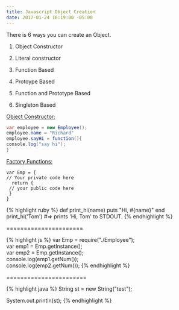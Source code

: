 ```yaml
---
title: Javascript Object Creation
date: 2017-01-24 16:19:00 -05:00
---
```


There is 6 ways you can create an Object.

1. Object Constructor

2. Literal constructor

3. Function Based

4. Protoype Based

5. Function and Prototype Based

6. Singleton Based

<u>Object Constructor:</u>

```java
var employee = new Employee();
employee.name = "Richard"
employee.sayHi = function(){
console.log("say hi");
}
```


<u>Factory Functions:</u>

    var Emp = { 
    // Your private code here
      return {
     // your public code here
     } 
    }

{% highlight ruby %}
def print_hi(name)
puts "Hi, #{name}"
end
print_hi('Tom')
\#=> prints 'Hi, Tom' to STDOUT.
{% endhighlight %}

======================

{% highlight js %}
var Emp = require("./Employee");\
var emp1 = Emp.getInstance();\
var emp2 = Emp.getInstance();\
console.log(emp1.getNum());\
console.log(emp2.getNum());
{% endhighlight %}

=======================

{% highlight java %}
String st = new String("test");

System.out.println(st);
{% endhighlight %}